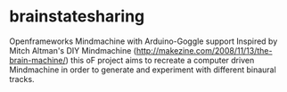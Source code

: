 # brainstatesharing
Openframeworks Mindmachine with Arduino-Goggle support
Inspired by Mitch Altman's DIY Mindmachine (http://makezine.com/2008/11/13/the-brain-machine/) this oF project aims to recreate a computer driven Mindmachine in order to generate and experiment with different binaural tracks.

